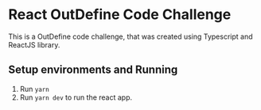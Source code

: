 # React OutDefine Code Challenge

This is a OutDefine code challenge, that was created using Typescript and ReactJS library.

## Setup environments and Running

1. Run `yarn`
2. Run `yarn dev` to run the react app.

